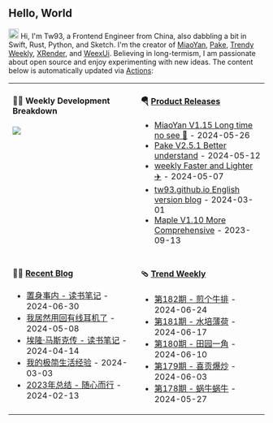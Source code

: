 ## Hello, World

<img src='https://d.tw93.fun/images/hi.gif' alt='Hi' width="20"/> Hi, I'm Tw93, a Frontend Engineer from China, also dabbling a bit in Swift, Rust, Python, and Sketch. I'm the creator of [MiaoYan](https://miaoyan.app/), [Pake](https://github.com/tw93/pake), [Trendy Weekly](https://weekly.tw93.fun/), [XRender](https://xrender.fun/), and [WeexUi](https://apache.github.io/incubator-weex-ui/). Believing in long-termism, I am passionate about open source and enjoy experimenting with new ideas. The content below is automatically updated via <a href="https://github.com/tw93/tw93/actions" target="_blank">Actions</a>:

<table width="960px">
<tr>
<td valign="top" width="50%">

#### 🏊‍♂️ Weekly Development Breakdown

<picture>
  <source media="(prefers-color-scheme: dark)" srcset="https://d.tw93.fun/images/wakatime_weekly_language_stats_black.svg">
  <source media="(prefers-color-scheme: light)" srcset="https://d.tw93.fun/images/wakatime_weekly_language_stats.svg">
  <img src="https://d.tw93.fun/images/wakatime_weekly_language_stats.svg">
</picture>

</td>
<td valign="top" width="50%">

#### 🪂 <a href="https://github.com/tw93/tw93/blob/master/releases.md" target="_blank">Product Releases</a>

<!-- recent_releases starts -->
* <a href='https://github.com/tw93/MiaoYan/releases/tag/V1.15.0' target='_blank'>MiaoYan V1.15 Long time no see 🥂</a> - 2024-05-26
* <a href='https://github.com/tw93/Pake/releases/tag/V2.5.1' target='_blank'>Pake V2.5.1 Better understand</a> - 2024-05-12
* <a href='https://github.com/tw93/weekly/releases/tag/V0.6.0' target='_blank'>weekly Faster and Lighter ✈️</a> - 2024-05-07
* <a href='https://github.com/tw93/tw93.github.io/releases/tag/V0.5.0' target='_blank'>tw93.github.io English version blog</a> - 2024-03-01
* <a href='https://github.com/tw93/Maple/releases/tag/V1.10' target='_blank'>Maple V1.10 More Comprehensive</a> - 2023-09-13
<!-- recent_releases ends -->

</td>
</tr>
<tr>
<td valign="top" width="50%">

#### 🤾‍♂️ <a href="https://tw93.fun" target="_blank">Recent Blog</a>

<!-- blog starts -->
* <a href='https://tw93.fun/2024-06-30/china.html' target='_blank'>置身事内 - 读书笔记</a> - 2024-06-30
* <a href='https://tw93.fun/2024-05-08/sony.html' target='_blank'>我居然用回有线耳机了</a> - 2024-05-08
* <a href='https://tw93.fun/2024-04-14/musk.html' target='_blank'>埃隆·马斯克传 - 读书笔记</a> - 2024-04-14
* <a href='https://tw93.fun/2024-03-03/simple.html' target='_blank'>我的极简生活经验</a> - 2024-03-03
* <a href='https://tw93.fun/2024-02-13/my-2023.html' target='_blank'>2023年总结 - 随心而行</a> - 2024-02-13
<!-- blog ends -->

</td>
<td valign="top" width="50%">

#### 🩴 <a href="https://weekly.tw93.fun" target="_blank">Trend Weekly</a>

<!-- weekly starts -->

* <a href='https://weekly.tw93.fun/posts/182-%E7%85%8E%E4%B8%AA%E7%89%9B%E6%8E%92/' target='_blank'>第182期 - 煎个牛排</a> - 2024-06-24
* <a href='https://weekly.tw93.fun/posts/181-%E6%B0%B4%E5%9F%B9%E8%96%84%E8%8D%B7/' target='_blank'>第181期 - 水培薄荷</a> - 2024-06-17
* <a href='https://weekly.tw93.fun/posts/180-%E7%94%B0%E5%9B%AD%E4%B8%80%E8%A7%92/' target='_blank'>第180期 - 田园一角</a> - 2024-06-10
* <a href='https://weekly.tw93.fun/posts/179-%E5%96%9C%E8%B4%A1%E7%88%86%E7%82%92/' target='_blank'>第179期 - 喜贡爆炒</a> - 2024-06-03
* <a href='https://weekly.tw93.fun/posts/178-%E8%9C%97%E7%89%9B%E8%9C%97%E7%89%9B/' target='_blank'>第178期 - 蜗牛蜗牛</a> - 2024-05-27
<!-- weekly ends -->

</td>
</tr>

</table>
